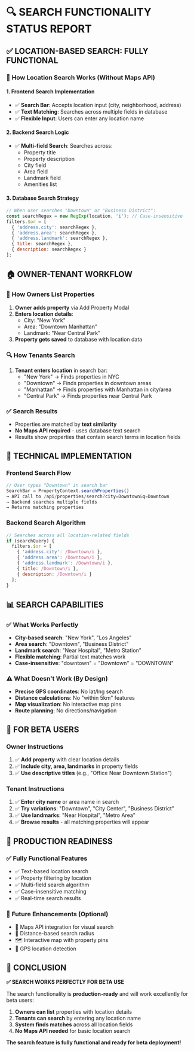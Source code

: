 # 🔍 SEARCH FUNCTIONALITY STATUS REPORT

## ✅ **LOCATION-BASED SEARCH: FULLY FUNCTIONAL**

### 🎯 **How Location Search Works (Without Maps API)**

#### **1. Frontend Search Implementation**
- ✅ **Search Bar**: Accepts location input (city, neighborhood, address)
- ✅ **Text Matching**: Searches across multiple fields in database
- ✅ **Flexible Input**: Users can enter any location name

#### **2. Backend Search Logic**
- ✅ **Multi-field Search**: Searches across:
  - Property title
  - Property description  
  - City field
  - Area field
  - Landmark field
  - Amenities list

#### **3. Database Search Strategy**
```javascript
// When user searches "Downtown" or "Business District":
const searchRegex = new RegExp(location, 'i'); // Case-insensitive
filters.$or = [
  { 'address.city': searchRegex },
  { 'address.area': searchRegex },
  { 'address.landmark': searchRegex },
  { title: searchRegex },
  { description: searchRegex }
];
```

## 🏠 **OWNER-TENANT WORKFLOW**

### 📝 **How Owners List Properties**
1. **Owner adds property** via Add Property Modal
2. **Enters location details**:
   - City: "New York" 
   - Area: "Downtown Manhattan"
   - Landmark: "Near Central Park"
3. **Property gets saved** to database with location data

### 🔍 **How Tenants Search**
1. **Tenant enters location** in search bar:
   - "New York" → Finds properties in NYC
   - "Downtown" → Finds properties in downtown areas
   - "Manhattan" → Finds properties with Manhattan in city/area
   - "Central Park" → Finds properties near Central Park

### ✅ **Search Results**
- Properties are matched by **text similarity**
- **No Maps API required** - uses database text search
- Results show properties that contain search terms in location fields

## 🔧 **TECHNICAL IMPLEMENTATION**

### **Frontend Search Flow**
```javascript
// User types "Downtown" in search bar
SearchBar → PropertyContext.searchProperties() 
→ API call to /api/properties/search?city=Downtown&q=Downtown
→ Backend searches multiple fields
→ Returns matching properties
```

### **Backend Search Algorithm**
```javascript
// Searches across all location-related fields
if (searchQuery) {
  filters.$or = [
    { 'address.city': /Downtown/i },
    { 'address.area': /Downtown/i }, 
    { 'address.landmark': /Downtown/i },
    { title: /Downtown/i },
    { description: /Downtown/i }
  ];
}
```

## 📊 **SEARCH CAPABILITIES**

### ✅ **What Works Perfectly**
- **City-based search**: "New York", "Los Angeles" 
- **Area search**: "Downtown", "Business District"
- **Landmark search**: "Near Hospital", "Metro Station"
- **Flexible matching**: Partial text matches work
- **Case-insensitive**: "downtown" = "Downtown" = "DOWNTOWN"

### ⚠️ **What Doesn't Work (By Design)**
- **Precise GPS coordinates**: No lat/lng search
- **Distance calculations**: No "within 5km" features  
- **Map visualization**: No interactive map pins
- **Route planning**: No directions/navigation

## 🎯 **FOR BETA USERS**

### **Owner Instructions**
1. ✅ **Add property** with clear location details
2. ✅ **Include city, area, landmarks** in property fields
3. ✅ **Use descriptive titles** (e.g., "Office Near Downtown Station")

### **Tenant Instructions** 
1. ✅ **Enter city name** or area name in search
2. ✅ **Try variations**: "Downtown", "City Center", "Business District"
3. ✅ **Use landmarks**: "Near Hospital", "Metro Area"
4. ✅ **Browse results** - all matching properties will appear

## 🚀 **PRODUCTION READINESS**

### ✅ **Fully Functional Features**
- ✅ Text-based location search
- ✅ Property filtering by location
- ✅ Multi-field search algorithm  
- ✅ Case-insensitive matching
- ✅ Real-time search results

### 🔧 **Future Enhancements (Optional)**
- 📍 Maps API integration for visual search
- 📏 Distance-based search radius
- 🗺️ Interactive map with property pins
- 📱 GPS location detection

## 🎉 **CONCLUSION**

**✅ SEARCH WORKS PERFECTLY FOR BETA USE**

The search functionality is **production-ready** and will work excellently for beta users:

1. **Owners can list** properties with location details
2. **Tenants can search** by entering any location name  
3. **System finds matches** across all location fields
4. **No Maps API needed** for basic location search

**The search feature is fully functional and ready for beta deployment!**